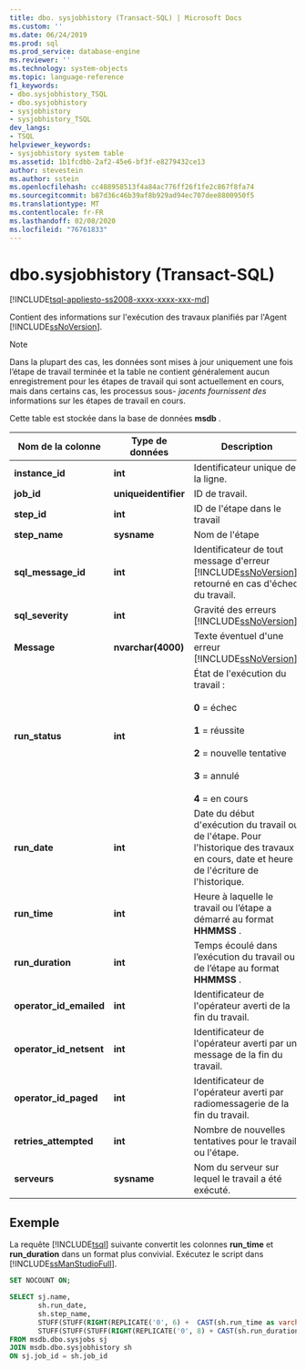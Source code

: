 ```yaml
---
title: dbo. sysjobhistory (Transact-SQL) | Microsoft Docs
ms.custom: ''
ms.date: 06/24/2019
ms.prod: sql
ms.prod_service: database-engine
ms.reviewer: ''
ms.technology: system-objects
ms.topic: language-reference
f1_keywords:
- dbo.sysjobhistory_TSQL
- dbo.sysjobhistory
- sysjobhistory
- sysjobhistory_TSQL
dev_langs:
- TSQL
helpviewer_keywords:
- sysjobhistory system table
ms.assetid: 1b1fcdbb-2af2-45e6-bf3f-e8279432ce13
author: stevestein
ms.author: sstein
ms.openlocfilehash: cc488958513f4a84ac776ff26f1fe2c867f8fa74
ms.sourcegitcommit: b87d36c46b39af8b929ad94ec707dee8800950f5
ms.translationtype: MT
ms.contentlocale: fr-FR
ms.lasthandoff: 02/08/2020
ms.locfileid: "76761833"
---
```

# <a name="dbosysjobhistory-transact-sql"></a>dbo.sysjobhistory (Transact-SQL)
[!INCLUDE[tsql-appliesto-ss2008-xxxx-xxxx-xxx-md](../../includes/tsql-appliesto-ss2008-xxxx-xxxx-xxx-md.md)]

Contient des informations sur l'exécution des travaux planifiés par l'Agent [!INCLUDE[ssNoVersion](../../includes/ssnoversion-md.md)].
  
> [!NOTE]
> Dans la plupart des cas, les données sont mises à jour uniquement une fois l’étape de travail terminée et la table ne contient généralement aucun enregistrement pour les étapes de travail qui sont actuellement en cours, mais dans certains cas, les processus sous- *jacents fournissent des* informations sur les étapes de travail en cours.

Cette table est stockée dans la base de données **msdb** .  
  
|Nom de la colonne|Type de données|Description|  
|-----------------|---------------|-----------------|  
|**instance_id**|**int**|Identificateur unique de la ligne.|  
|**job_id**|**uniqueidentifier**|ID de travail.|  
|**step_id**|**int**|ID de l'étape dans le travail|  
|**step_name**|**sysname**|Nom de l'étape|  
|**sql_message_id**|**int**|Identificateur de tout message d'erreur [!INCLUDE[ssNoVersion](../../includes/ssnoversion-md.md)] retourné en cas d'échec du travail.|  
|**sql_severity**|**int**|Gravité des erreurs [!INCLUDE[ssNoVersion](../../includes/ssnoversion-md.md)].|  
|**Message**|**nvarchar(4000)**|Texte éventuel d'une erreur [!INCLUDE[ssNoVersion](../../includes/ssnoversion-md.md)].|  
|**run_status**|**int**|État de l'exécution du travail :<br /><br /> **0** = échec<br /><br /> **1** = réussite<br /><br /> **2** = nouvelle tentative<br /><br /> **3** = annulé<br /><br />**4** = en cours|  
|**run_date**|**int**|Date du début d'exécution du travail ou de l'étape. Pour l'historique des travaux en cours, date et heure de l'écriture de l'historique.|  
|**run_time**|**int**|Heure à laquelle le travail ou l’étape a démarré au format **HHMMSS** .|  
|**run_duration**|**int**|Temps écoulé dans l’exécution du travail ou de l’étape au format **HHMMSS** .|  
|**operator_id_emailed**|**int**|Identificateur de l'opérateur averti de la fin du travail.|  
|**operator_id_netsent**|**int**|Identificateur de l'opérateur averti par un message de la fin du travail.|  
|**operator_id_paged**|**int**|Identificateur de l'opérateur averti par radiomessagerie de la fin du travail.|  
|**retries_attempted**|**int**|Nombre de nouvelles tentatives pour le travail ou l'étape.|  
|**serveurs**|**sysname**|Nom du serveur sur lequel le travail a été exécuté.|  
  
  ## <a name="example"></a>Exemple
 La requête [!INCLUDE[tsql](../../includes/tsql-md.md)] suivante convertit les colonnes **run_time** et **run_duration** dans un format plus convivial.  Exécutez le script dans [!INCLUDE[ssManStudioFull](../../includes/ssmanstudiofull-md.md)].
 
 ```sql
 SET NOCOUNT ON;
 
 SELECT sj.name,
        sh.run_date,
        sh.step_name,
        STUFF(STUFF(RIGHT(REPLICATE('0', 6) +  CAST(sh.run_time as varchar(6)), 6), 3, 0, ':'), 6, 0, ':') 'run_time',
        STUFF(STUFF(STUFF(RIGHT(REPLICATE('0', 8) + CAST(sh.run_duration as varchar(8)), 8), 3, 0, ':'), 6, 0, ':'), 9, 0, ':') 'run_duration (DD:HH:MM:SS)  '
FROM msdb.dbo.sysjobs sj
JOIN msdb.dbo.sysjobhistory sh
ON sj.job_id = sh.job_id
```
